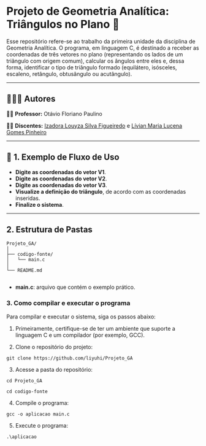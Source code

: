 # Projeto de Geometria Analítica: Triângulos no Plano 📐

Esse repositório refere-se ao trabalho da primeira unidade da disciplina de Geometria Analítica. O programa, em linguagem C, é destinado a receber as coordenadas de três vetores no plano (representando os lados de um triângulo com origem comum), calcular os ângulos entre eles e, dessa forma, identificar o tipo de triângulo formado (equilátero, isósceles, escaleno, retângulo, obtusângulo ou acutângulo).

---

## 👨‍👧‍👧 Autores

👨‍🏫 **Professor:** Otávio Floriano Paulino

👩‍🎓 **Discentes:** [Izadora Louyza Silva Figueiredo](https://github.com/liyuhi) e [Lívian Maria Lucena Gomes Pinheiro](https://github.com/livianlucena)

---

## 🌟 1. Exemplo de Fluxo de Uso

- **Digite as coordenadas do vetor V1**.
- **Digite as coordenadas do vetor V2**.
- **Digite as coordenadas do vetor V3**.
- **Visualize a definição do triângulo**, de acordo com as coordenadas inseridas.
- **Finalize o sistema**.

---

## 2. Estrutura de Pastas

```
Projeto_GA/
│
├── codigo-fonte/
│   └── main.c
│
└── README.md                      
                
```
- **main.c**: arquivo que contém o exemplo prático.

### 3. Como compilar e executar o programa

Para compilar e executar o sistema, siga os passos abaixo:

1. Primeiramente, certifique-se de ter um ambiente que suporte a linguagem C e um compilador (por exemplo, GCC).
   
2. Clone o repositório do projeto:

```
git clone https://github.com/liyuhi/Projeto_GA
```

3. Acesse a pasta do repositório:
   
```
cd Projeto_GA
```
```
cd codigo-fonte
```

4. Compile o programa:

```
gcc -o aplicacao main.c
```


5. Execute o programa:
   
```
.\aplicacao
```


